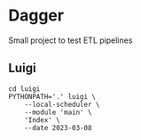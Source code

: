 # Dagger

Small project to test ETL pipelines

## Luigi

```
cd luigi
PYTHONPATH='.' luigi \
    --local-scheduler \
    --module 'main' \
    'Index' \
    --date 2023-03-08
```

